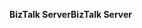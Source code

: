 <span data-ttu-id="023c3-101">**BizTalk Server**</span><span class="sxs-lookup"><span data-stu-id="023c3-101">**BizTalk Server**</span></span>